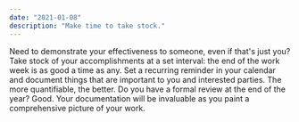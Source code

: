 ```yaml
---
date: "2021-01-08"
description: "Make time to take stock."
---
```


Need to demonstrate your effectiveness to someone, even if that's just you? Take stock of your accomplishments at a set interval: the end of the work week is as good a time as any. Set a recurring reminder in your calendar and document things that are important to you and interested parties. The more quantifiable, the better. Do you have a formal review at the end of the year? Good. Your documentation will be invaluable as you paint a comprehensive picture of your work.